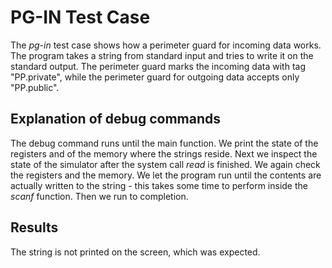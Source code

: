 # PG-IN Test Case

The *pg-in* test case shows how a perimeter guard for incoming data
works. The program takes a string from standard input and tries to
write it on the standard output. The perimeter guard marks the
incoming data with tag "PP.private", while the perimeter guard for
outgoing data accepts only "PP.public".

## Explanation of debug commands

The debug command runs until the main function. We print the state of
the registers and of the memory where the strings reside. Next we
inspect the state of the simulator after the system call *read* is
finished. We again check the registers and the memory. We let the
program run until the contents are actually written to the string -
this takes some time to perform inside the *scanf* function. Then we
run to completion.

## Results

The string is not printed on the screen, which was expected.
